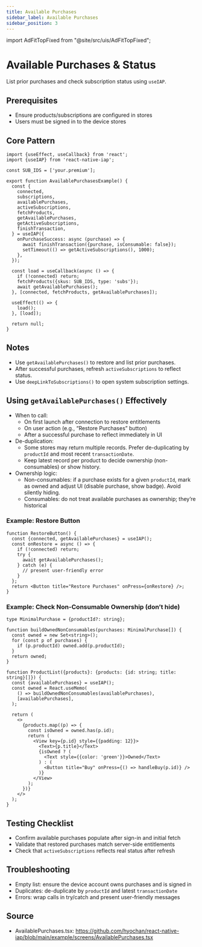 ```yaml
---
title: Available Purchases
sidebar_label: Available Purchases
sidebar_position: 3
---
```


import AdFitTopFixed from "@site/src/uis/AdFitTopFixed";

# Available Purchases & Status

<AdFitTopFixed />

List prior purchases and check subscription status using `useIAP`.

## Prerequisites

- Ensure products/subscriptions are configured in stores
- Users must be signed in to the device stores

## Core Pattern

```tsx
import {useEffect, useCallback} from 'react';
import {useIAP} from 'react-native-iap';

const SUB_IDS = ['your.premium'];

export function AvailablePurchasesExample() {
  const {
    connected,
    subscriptions,
    availablePurchases,
    activeSubscriptions,
    fetchProducts,
    getAvailablePurchases,
    getActiveSubscriptions,
    finishTransaction,
  } = useIAP({
    onPurchaseSuccess: async (purchase) => {
      await finishTransaction({purchase, isConsumable: false});
      setTimeout(() => getActiveSubscriptions(), 1000);
    },
  });

  const load = useCallback(async () => {
    if (!connected) return;
    fetchProducts({skus: SUB_IDS, type: 'subs'});
    await getAvailablePurchases();
  }, [connected, fetchProducts, getAvailablePurchases]);

  useEffect(() => {
    load();
  }, [load]);

  return null;
}
```

## Notes

- Use `getAvailablePurchases()` to restore and list prior purchases.
- After successful purchases, refresh `activeSubscriptions` to reflect status.
- Use `deepLinkToSubscriptions()` to open system subscription settings.

## Using `getAvailablePurchases()` Effectively

- When to call:
  - On first launch after connection to restore entitlements
  - On user action (e.g., “Restore Purchases” button)
  - After a successful purchase to reflect immediately in UI
- De-duplication:
  - Some stores may return multiple records. Prefer de-duplicating by `productId` and most recent `transactionDate`.
  - Keep latest record per product to decide ownership (non-consumables) or show history.
- Ownership logic:
  - Non-consumables: if a purchase exists for a given `productId`, mark as owned and adjust UI (disable purchase, show badge). Avoid silently hiding.
  - Consumables: do not treat available purchases as ownership; they’re historical

### Example: Restore Button

```tsx
function RestoreButton() {
  const {connected, getAvailablePurchases} = useIAP();
  const onRestore = async () => {
    if (!connected) return;
    try {
      await getAvailablePurchases();
    } catch (e) {
      // present user-friendly error
    }
  };
  return <Button title="Restore Purchases" onPress={onRestore} />;
}
```

### Example: Check Non-Consumable Ownership (don’t hide)

```tsx
type MinimalPurchase = {productId?: string};

function buildOwnedNonConsumables(purchases: MinimalPurchase[]) {
  const owned = new Set<string>();
  for (const p of purchases) {
    if (p.productId) owned.add(p.productId);
  }
  return owned;
}

function ProductList({products}: {products: {id: string; title: string}[]}) {
  const {availablePurchases} = useIAP();
  const owned = React.useMemo(
    () => buildOwnedNonConsumables(availablePurchases),
    [availablePurchases],
  );

  return (
    <>
      {products.map((p) => {
        const isOwned = owned.has(p.id);
        return (
          <View key={p.id} style={{padding: 12}}>
            <Text>{p.title}</Text>
            {isOwned ? (
              <Text style={{color: 'green'}}>Owned</Text>
            ) : (
              <Button title="Buy" onPress={() => handleBuy(p.id)} />
            )}
          </View>
        );
      })}
    </>
  );
}
```

## Testing Checklist

- Confirm available purchases populate after sign-in and initial fetch
- Validate that restored purchases match server-side entitlements
- Check that `activeSubscriptions` reflects real status after refresh

## Troubleshooting

- Empty list: ensure the device account owns purchases and is signed in
- Duplicates: de-duplicate by `productId` and latest `transactionDate`
- Errors: wrap calls in try/catch and present user-friendly messages

## Source

- AvailablePurchases.tsx: https://github.com/hyochan/react-native-iap/blob/main/example/screens/AvailablePurchases.tsx
